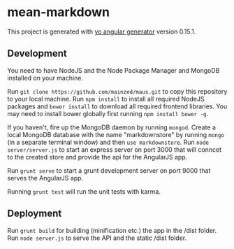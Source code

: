 # mean-markdown

This project is generated with [yo angular generator](https://github.com/yeoman/generator-angular)
version 0.15.1.

## Development
You need to have NodeJS and the Node Package Manager and MongoDB installed on your machine.

Run `git clone https://github.com/mainzed/maus.git` to copy this repository to your local machine.
Run `npm install` to install all required NodeJS packages and `bower install` to download
all required frontend libraries. You may need to install bower globally first running `npm install bower -g`.  

If you haven't, fire up the MongoDB daemon by running `mongod`. Create a local MongoDB database
with the name "markdownstore" by running `mongo` (in a separate terminal window) and then `use markdownstore`.
Run `node server/server.js` to start an express server on port 3000 that will conncet to the created store and provide the api for the AngularJS app.

Run `grunt serve` to start a grunt development server on port 9000 that serves
the AngularJS app.

Running `grunt test` will run the unit tests with karma.

## Deployment
Run `grunt build` for building (minification etc.) the app in the /dist folder.
Run `node server.js` to serve the API and the static /dist folder.
